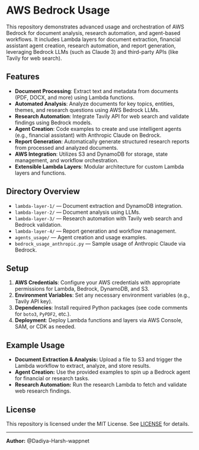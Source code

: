 # AWS Bedrock Usage

This repository demonstrates advanced usage and orchestration of AWS Bedrock for document analysis, research automation, and agent-based workflows. It includes Lambda layers for document extraction, financial assistant agent creation, research automation, and report generation, leveraging Bedrock LLMs (such as Claude 3) and third-party APIs (like Tavily for web search).

## Features

- **Document Processing**: Extract text and metadata from documents (PDF, DOCX, and more) using Lambda functions.
- **Automated Analysis**: Analyze documents for key topics, entities, themes, and research questions using AWS Bedrock LLMs.
- **Research Automation**: Integrate Tavily API for web search and validate findings using Bedrock models.
- **Agent Creation**: Code examples to create and use intelligent agents (e.g., financial assistant) with Anthropic Claude on Bedrock.
- **Report Generation**: Automatically generate structured research reports from processed and analyzed documents.
- **AWS Integration**: Utilizes S3 and DynamoDB for storage, state management, and workflow orchestration.
- **Extensible Lambda Layers**: Modular architecture for custom Lambda layers and functions.

## Directory Overview

- `lambda-layer-1/` — Document extraction and DynamoDB integration.
- `lambda-layer-2/` — Document analysis using LLMs.
- `lambda-layer-3/` — Research automation with Tavily web search and Bedrock validation.
- `lambda-layer-4/` — Report generation and workflow management.
- `agents_usage/` — Agent creation and usage examples.
- `bedrock_usage_anthropic.py` — Sample usage of Anthropic Claude via Bedrock.

## Setup

1. **AWS Credentials**: Configure your AWS credentials with appropriate permissions for Lambda, Bedrock, DynamoDB, and S3.
2. **Environment Variables**: Set any necessary environment variables (e.g., Tavily API key).
3. **Dependencies**: Install required Python packages (see code comments for `boto3`, `PyPDF2`, etc.).
4. **Deployment**: Deploy Lambda functions and layers via AWS Console, SAM, or CDK as needed.

## Example Usage

- **Document Extraction & Analysis:** Upload a file to S3 and trigger the Lambda workflow to extract, analyze, and store results.
- **Agent Creation:** Use the provided examples to spin up a Bedrock agent for financial or research tasks.
- **Research Automation:** Run the research Lambda to fetch and validate web research findings.

## License

This repository is licensed under the MIT License. See [LICENSE](LICENSE) for details.

---

**Author:** @Dadiya-Harsh-wappnet
